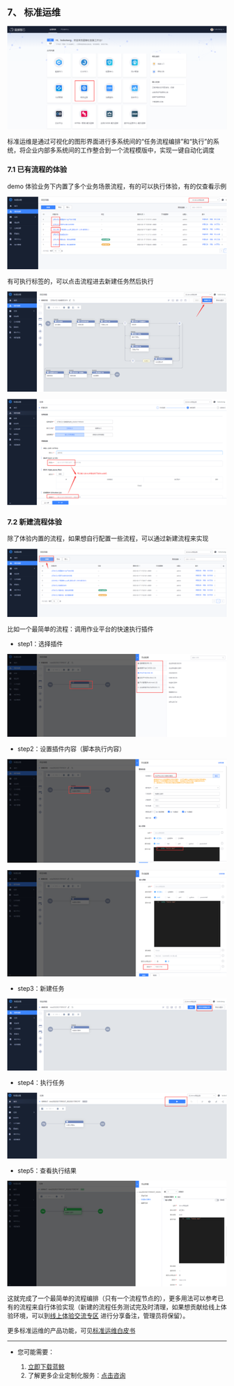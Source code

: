 ## 7、 标准运维
![](./assets/2022-02-18-17-50-14.png)

标准运维是通过可视化的图形界面进行多系统间的“任务流程编排”和“执行”的系统，将企业内部多系统间的工作整合到一个流程模版中，实现一键自动化调度
### 7.1 已有流程的体验

demo 体验业务下内置了多个业务场景流程，有的可以执行体验，有的仅查看示例

![](./assets/2022-02-18-17-50-19.png)

有可执行标签的，可以点击流程进去新建任务然后执行

![](./assets/2022-02-18-17-50-24.png)

![](./assets/2022-02-18-17-50-30.png)

### 7.2 新建流程体验

除了体验内置的流程，如果想自行配置一些流程，可以通过新建流程来实现

![](./assets/2022-02-18-17-50-49.png)

比如一个最简单的流程：调用作业平台的快速执行插件

- step1：选择插件

![](./assets/2022-02-18-17-50-57.png)

- step2：设置插件内容（脚本执行内容）

![](./assets/2022-02-18-17-51-02.png)

![](./assets/2022-02-18-17-51-08.png)

- step3：新建任务

![](./assets/2022-02-18-17-51-12.png)

- step4：执行任务

![](./assets/2022-02-18-17-51-18.png)

- step5：查看执行结果

![](./assets/2022-02-18-17-51-24.png)

这就完成了一个最简单的流程编排（只有一个流程节点的），更多用法可以参考已有的流程来自行体验实现（新建的流程任务测试完及时清理，如果想贡献给线上体验环境，可以到[线上体验交流专区](https://bk.tencent.com/s-mart/community/question/5612) 进行分享备注，管理员将保留）。

更多标准运维的产品功能，可见[标准运维白皮书](https://bk.tencent.com/docs/document/6.0/140/6256)

---

- 您可能需要：

    1. [立即下载蓝鲸](https://bk.tencent.com/download/)
    2. 了解更多企业定制化服务：[点击咨询](https://bk.tencent.com/applyinfo/ee/)